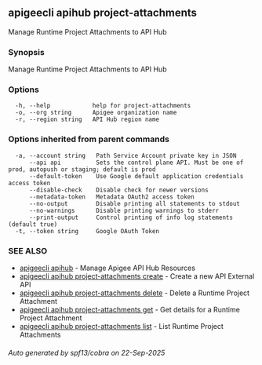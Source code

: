 ## apigeecli apihub project-attachments

Manage Runtime Project Attachments to API Hub

### Synopsis

Manage Runtime Project Attachments to API Hub

### Options

```
  -h, --help            help for project-attachments
  -o, --org string      Apigee organization name
  -r, --region string   API Hub region name
```

### Options inherited from parent commands

```
  -a, --account string   Path Service Account private key in JSON
      --api api          Sets the control plane API. Must be one of prod, autopush or staging; default is prod
      --default-token    Use Google default application credentials access token
      --disable-check    Disable check for newer versions
      --metadata-token   Metadata OAuth2 access token
      --no-output        Disable printing all statements to stdout
      --no-warnings      Disable printing warnings to stderr
      --print-output     Control printing of info log statements (default true)
  -t, --token string     Google OAuth Token
```

### SEE ALSO

* [apigeecli apihub](apigeecli_apihub.md)	 - Manage Apigee API Hub Resources
* [apigeecli apihub project-attachments create](apigeecli_apihub_project-attachments_create.md)	 - Create a new API External API
* [apigeecli apihub project-attachments delete](apigeecli_apihub_project-attachments_delete.md)	 - Delete a Runtime Project Attachment
* [apigeecli apihub project-attachments get](apigeecli_apihub_project-attachments_get.md)	 - Get details for a Runtime Project Attachment
* [apigeecli apihub project-attachments list](apigeecli_apihub_project-attachments_list.md)	 - List Runtime Project Attachments

###### Auto generated by spf13/cobra on 22-Sep-2025
